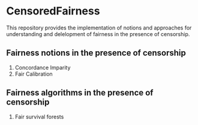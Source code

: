 # CensoredFairness

This repository provides the implementation of notions and approaches for understanding and delelopment of fairness in the presence of censorship.  

## Fairness notions in the presence of censorship
1. Concordance Imparity
2. Fair Calibration 

## Fairness algorithms in the presence of censorship

1. Fair survival forests





<!--## Instructions
1. Clone this repository.
2. Download the datasets as described in the Experiment/Data folder of this repository to the root folder of the project.
3. Run the code with Weka > 3.9.  
      *In Experiment folder: InstanceStreamClassifier.java and WindowStreamClassifier.java evaluate the landmark window model       and sliding window model, respectively.  
      *The FAHT folder contains the source code of the proposed FAHT.-->
  
<!--## Citation
@inproceedings{zhang2019faht,  
     title={FAHT: an adaptive fairness-aware decision tree classifier},  
     author={Zhang, Wenbin and Ntoutsi, Eirini},  
     booktitle={Proceedings of the 28th International Joint Conference on Artificial Intelligence},  
     pages={1480--1486},  
     year={2019},  
     organization={AAAI Press}  
}-->
